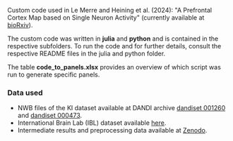 Custom code used in Le Merre and Heining et al. (2024): "A Prefrontal Cortex Map based on Single Neuron Activity" (currently available at [bioRxiv](https://doi.org/10.1101/2024.11.06.622308)).

The custom code was written in **julia** and **python** and is contained in the respective subfolders. 
To run the code and for further details, consult the respective README files in the julia and python folder.

The table **code_to_panels.xlsx** provides an overview of which script was run to generate specific panels.


### Data used

- NWB files of the KI dataset  available at DANDI archive [dandiset 001260](https://dandiarchive.org/dandiset/001260) and [dandiset 000473](https://dandiarchive.org/dandiset/000473).
- International Brain Lab (IBL) dataset available [here](https://registry.opendata.aws/ibl-brain-wide-map).
- Intermediate results and preprocessing data available at [Zenodo](https://zenodo.org/records/14205018).
